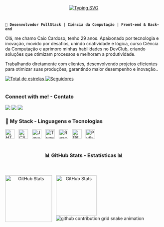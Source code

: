 <div align="center">
  <a href="https://git.io/typing-svg">
    <img src="https://readme-typing-svg.demolab.com?font=Fira+Code&weight=500&size=22&pause=1000&color=FF0000&center=true&vCenter=true&random=false&width=524&lines=%E2%8A%B9+Welcome+to+my+profile! %E2%8A%B9+ ;Seja bem vindo!" alt="Typing SVG">
  </a>
</div>

#

**`🚀 Desenvolvedor FullStack | Ciência da Computação | Front-end & Back-end`**

Olá, me chamo Caio Cardoso, tenho 29 anos.
Apaixonado por tecnologia e inovação, movido por desafios, unindo criatividade e lógica, curso Ciência da Computação e aprimoro minhas habilidades no DevClub, criando soluções que otimizam processos e melhoram a produtividade.

Trabalhando diretamente com clientes, desenvolvendo projetos eficientes para otimizar suas produções, garantindo maior desempenho e inovação..

<p align="left">
    <a href="https://github.com/CaioCard95?tab=repositories&sort=stargazers">
        <img 
            alt="Total de estrelas" 
            title="Total de estrelas GitHub" 
            src="https://custom-icon-badges.demolab.com/github/stars/CaioCard95?color=55960c&style=for-the-badge&labelColor=488207&logo=star&label=estrelas"
        />
    </a>
    <a href="https://github.com/CaioCard95?tab=followers">
        <img 
            alt="Seguidores" 
            title="Me siga no GitHub" 
            src="https://custom-icon-badges.demolab.com/github/followers/CaioCard95?color=236ad3&labelColor=1155ba&style=for-the-badge&logo=github&label=Seguidores&logoColor=white"
        />
    </a>
</p>
  
#

<h3 align="left">Connect with me! - Contato </h3>

  <a href="https://www.linkedin.com/in/caio-cardoso-pinto-3b3623233/" target="_blank"><img src="https://img.shields.io/badge/LinkedIn-0077B5?style=for-the-badge&logo=linkedin&logoColor=white" target="_blank"></a> 
  <a href="mailto:caiocardosopinto@gmail.com"><img src="https://img.shields.io/badge/-Gmail-%23333?style=for-the-badge&logo=gmail&logoColor=white" target="_blank"></a>
  <a href="https://www.instagram.com/_cai0o/" target="_blank"><img src="https://img.shields.io/badge/-Instagram-%23E4405F?style=for-the-badge&logo=instagram&logoColor=white" target="_blank"></a>


### 🤖 My Stack - Linguagens e Tecnologias 

<img 
    align="left" 
    alt="HTML"
    title="HTML" 
    width="30px" 
    style="padding-right: 10px;" 
    src="https://cdn.jsdelivr.net/gh/devicons/devicon@latest/icons/html5/html5-original.svg" 
/>

<img 
    align="left" 
    alt="CSS" 
    title="CSS"
    width="30px" 
    style="padding-right: 10px;" 
    src="https://cdn.jsdelivr.net/gh/devicons/devicon@latest/icons/css3/css3-original.svg" 
/>

<img 
    align="left" 
    alt="JavaScript" 
    title="JavaScript"
    width="30px" 
    style="padding-right: 10px;" 
    src="https://cdn.jsdelivr.net/gh/devicons/devicon@latest/icons/javascript/javascript-original.svg" 
/>

<img 
    align="left" 
    alt="TypeScript"
    title="TypeScript" 
    width="30px" 
    style="padding-right: 10px;" 
    src="https://cdn.jsdelivr.net/gh/devicons/devicon@latest/icons/typescript/typescript-original.svg" 
/>

<img 
    align="left" 
    alt="React"
    title="React" 
    width="30px" 
    style="padding-right: 10px;" 
    src="https://cdn.jsdelivr.net/gh/devicons/devicon@latest/icons/react/react-original.svg" 
/>

<img 
    align="left" 
    alt="Git" 
    title="Git"
    width="30px" 
    style="padding-right: 10px;" 
    src="https://cdn.jsdelivr.net/gh/devicons/devicon@latest/icons/git/git-original.svg" 
/>

<img 
    align="left" 
    alt="Python" 
    title="Python"
    width="30px" 
    style="padding-right: 10px;" 
    src="https://cdn.jsdelivr.net/gh/devicons/devicon@latest/icons/python/python-original.svg" 
/>
<br>
<br>

#

<div style="text-align: center;" align="center">
  <h3>📊 GitHub Stats - Estatísticas 📊</h3>
  <br>

  <p>
  <img 
    align="left" 
    alt="GitHub Stats" 
    height="150" 
    style="padding-right: 10px;" 
    src="https://github-readme-stats.vercel.app/api?username=CaioCard95&show_icons=true&theme=tokyonight&include_all_commits=true&locale=pt-br" 
  />

<img 
      align="left" 
      alt="GitHub Stats" 
      height="130" 
      src="https://github-readme-stats.vercel.app/api/top-langs/?username=CaioCard95&theme=tokyonight&layout=compact&custom_title=Tecnologias&langs_count=9" 
  />

</p>
  
</div>


<picture align="center">
  <source media="(prefers-color-scheme: dark)" srcset="https://raw.githubusercontent.com/CaioCard95/mari4souza/output/github-contribution-grid-snake-dark.svg">
  <source media="(prefers-color-scheme: light)" srcset="https://raw.githubusercontent.com/CaioCard95/CaioCard95/output/github-contribution-grid-snake-dark.svg">
  <img align="center" alt="github contribution grid snake animation" src="https://raw.githubusercontent.com/CaioCard95/CaioCard95/output/github-contribution-grid-snake.svg">
</picture>
